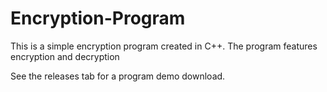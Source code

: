# Encryption-Program

This is a simple encryption program created in C++.
The program features encryption and decryption

See the releases tab for a program demo download.

